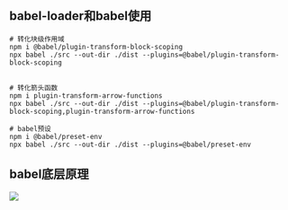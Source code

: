 ## babel-loader和babel使用
```shell
# 转化块级作用域
npm i @babel/plugin-transform-block-scoping
npx babel ./src --out-dir ./dist --plugins=@babel/plugin-transform-block-scoping


# 转化箭头函数
npm i plugin-transform-arrow-functions
npx babel ./src --out-dir ./dist --plugins=@babel/plugin-transform-block-scoping,plugin-transform-arrow-functions

# babel预设
npm i @babel/preset-env
npx babel ./src --out-dir ./dist --plugins=@babel/preset-env
```


## babel底层原理
![](https://imgsbed-1301560453.cos.ap-shanghai.myqcloud.com/blog/20230117153206.png)